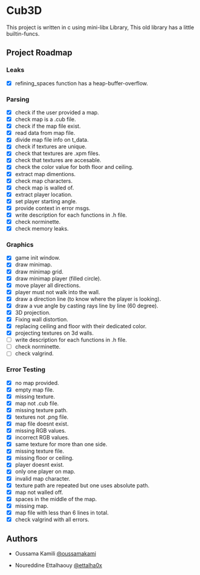 # Cub3D

This project is written in c using mini-libx Library, This old library has a little builtin-funcs.

## Project Roadmap
### Leaks
- [X] refining_spaces function has a heap-buffer-overflow.
### Parsing
- [x]   check if the user provided a map.
- [x]   check map is a .cub file.
- [x]   check if the map file exist.
- [x]   read data from map file.
- [x]   divide map file info on t_data.
- [x]   check if textures are unique.
- [x]   check that textures are .xpm files.
- [x]   check that textures are accesable.
- [x]   check the color value for both floor and ceiling.
- [x]   extract map dimentions.
- [X]   check map characters.
- [X]   check map is walled of.
- [X]   extract player location.
- [X]   set player starting angle.
- [x]   provide context in error msgs.
- [X]   write description for each functions in .h file.
- [X]   check norminette.
- [x]   check memory leaks.
### Graphics
- [X]   game init window.
- [X]   draw minimap.
- [X]   draw minimap grid.
- [X]   draw minimap player (filled circle).
- [X]   move player all directions.
- [X]   player must not walk into the wall.
- [X]   draw a direction line (to know where the player is looking).
- [X]   draw a vue angle by casting rays line by line (60 degree).
- [X]   3D projection.
- [X]   Fixing wall distortion.
- [X]   replacing ceiling and floor with their dedicated color.
- [X]   projecting textures on 3d walls.
- [ ]   write description for each functions in .h file.
- [ ]   check norminette.
- [ ]	check valgrind.
### Error Testing
- [X]   no map provided.
- [X]   empty map file.
- [X]   missing texture.
- [X]   map not .cub file.
- [X]   missing texture path.
- [X]   textures not .png file.
- [X]   map file doesnt exist.
- [X]   missing RGB values.
- [X]   incorrect RGB values.
- [X]   same texture for more than one side.
- [X]   missing texture file.
- [X]   missing floor or ceiling.
- [X]   player doesnt exist.
- [X]   only one player on map.
- [X]   invalid map character.
- [X]   texture path are repeated but one uses absolute path.
- [X]   map not walled off.
- [X]	spaces in the middle of the map.
- [X]   missing map.
- [X]	map file with less than 6 lines in total.
- [X]   check valgrind with all errors.

## Authors

- Oussama Kamili [@oussamakami](https://github.com/oussamakami)

- Noureddine Ettalhaouy [@ettalha0x](https://github.com/ettalha0x)